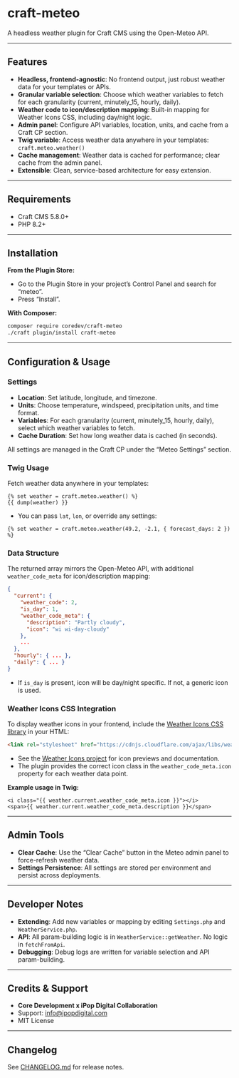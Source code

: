 # craft-meteo

A headless weather plugin for Craft CMS using the Open-Meteo API.

---

## Features
- **Headless, frontend-agnostic**: No frontend output, just robust weather data for your templates or APIs.
- **Granular variable selection**: Choose which weather variables to fetch for each granularity (current, minutely_15, hourly, daily).
- **Weather code to icon/description mapping**: Built-in mapping for Weather Icons CSS, including day/night logic.
- **Admin panel**: Configure API variables, location, units, and cache from a Craft CP section.
- **Twig variable**: Access weather data anywhere in your templates: `craft.meteo.weather()`
- **Cache management**: Weather data is cached for performance; clear cache from the admin panel.
- **Extensible**: Clean, service-based architecture for easy extension.

---

## Requirements
- Craft CMS 5.8.0+
- PHP 8.2+

---

## Installation

**From the Plugin Store:**
- Go to the Plugin Store in your project’s Control Panel and search for “meteo”.
- Press “Install”.

**With Composer:**
```bash
composer require coredev/craft-meteo
./craft plugin/install craft-meteo
```

---

## Configuration & Usage

### Settings
- **Location**: Set latitude, longitude, and timezone.
- **Units**: Choose temperature, windspeed, precipitation units, and time format.
- **Variables**: For each granularity (current, minutely_15, hourly, daily), select which weather variables to fetch.
- **Cache Duration**: Set how long weather data is cached (in seconds).

All settings are managed in the Craft CP under the “Meteo Settings” section.

### Twig Usage
Fetch weather data anywhere in your templates:
```twig
{% set weather = craft.meteo.weather() %}
{{ dump(weather) }}
```
- You can pass `lat`, `lon`, or override any settings:
```twig
{% set weather = craft.meteo.weather(49.2, -2.1, { forecast_days: 2 }) %}
```

### Data Structure
The returned array mirrors the Open-Meteo API, with additional `weather_code_meta` for icon/description mapping:
```json
{
  "current": {
    "weather_code": 2,
    "is_day": 1,
    "weather_code_meta": {
      "description": "Partly cloudy",
      "icon": "wi wi-day-cloudy"
    },
    ...
  },
  "hourly": { ... },
  "daily": { ... }
}
```
- If `is_day` is present, icon will be day/night specific. If not, a generic icon is used.

### Weather Icons CSS Integration
To display weather icons in your frontend, include the [Weather Icons CSS library](https://erikflowers.github.io/weather-icons/) in your HTML:

```html
<link rel="stylesheet" href="https://cdnjs.cloudflare.com/ajax/libs/weather-icons/2.0.10/css/weather-icons.min.css">
```

- See the [Weather Icons project](https://erikflowers.github.io/weather-icons/) for icon previews and documentation.
- The plugin provides the correct icon class in the `weather_code_meta.icon` property for each weather data point.

**Example usage in Twig:**
```twig
<i class="{{ weather.current.weather_code_meta.icon }}"></i>
<span>{{ weather.current.weather_code_meta.description }}</span>
```

---

## Admin Tools
- **Clear Cache**: Use the “Clear Cache” button in the Meteo admin panel to force-refresh weather data.
- **Settings Persistence**: All settings are stored per environment and persist across deployments.

---

## Developer Notes
- **Extending**: Add new variables or mapping by editing `Settings.php` and `WeatherService.php`.
- **API**: All param-building logic is in `WeatherService::getWeather`. No logic in `fetchFromApi`.
- **Debugging**: Debug logs are written for variable selection and API param-building.

---

## Credits & Support
- **Core Development x iPop Digital Collaboration**
- Support: info@ipopdigital.com
- MIT License

---

## Changelog
See [CHANGELOG.md](CHANGELOG.md) for release notes.
